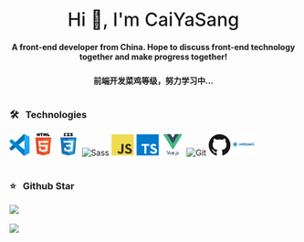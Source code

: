 <div align="center" style='font-size: 32px;font-weight: 550;'>Hi 👋, I'm CaiYaSang</div>

<h4 align="center" >A front-end developer from China. Hope to discuss front-end technology together and make progress together!<h3>

<h4 align="center">前端开发菜鸡等级，努力学习中...</h4>

<h1></h1>

### 🛠 &nbsp; Technologies

<p align="left"  > 

<img  alt="Visual Studio Code" width="35" height="38" src="https://raw.githubusercontent.com/github/explore/80688e429a7d4ef2fca1e82350fe8e3517d3494d/topics/visual-studio-code/visual-studio-code.png" />

<img src="https://raw.githubusercontent.com/devicons/devicon/master/icons/html5/html5-original-wordmark.svg" alt="html5" width="40" height="40"/>

<img alt="Css" height="40"  width="40" src="https://raw.githubusercontent.com/devicons/devicon/master/icons/css3/css3-original-wordmark.svg">

<img  alt="Sass" height="40"  width="40" src="https://cdn.jsdelivr.net/gh/devicons/devicon/icons/sass/sass-original.svg">

<img src="https://raw.githubusercontent.com/devicons/devicon/master/icons/javascript/javascript-original.svg" alt="javaScript" width="40" height="38"/>

<img src="https://raw.githubusercontent.com/devicons/devicon/master/icons/typescript/typescript-original.svg" alt="typeScript" width="40" height="38" />

<img src="https://raw.githubusercontent.com/devicons/devicon/master/icons/vuejs/vuejs-original-wordmark.svg" alt="VueJs" width="40" height="38"/>

<img  alt="Git" height="40" width="38" src="https://cdn.jsdelivr.net/gh/devicons/devicon/icons/git/git-original.svg"  />

<img  alt="GitHub" height="38" width="38" src="https://raw.githubusercontent.com/github/explore/78df643247d429f6cc873026c0622819ad797942/topics/github/github.png" />

<img src="https://raw.githubusercontent.com/devicons/devicon/d00d0969292a6569d45b06d3f350f463a0107b0d/icons/webpack/webpack-original-wordmark.svg" alt="webpack" width="40" height="40"/>

</p>

<h1></h1>

### ⭐️ &nbsp; Github Star

![](https://github-readme-stats.vercel.app/api?username=CaiYaSang&show_icons=true&&bg_color=DEG,0093E9,80D0C7&hide_border=true&icon_color=FFFFFF&text_color=000000&title_color=FFFFFF&card_width=530&border_radius=17)

![](https://github-readme-stats.vercel.app/api/top-langs/?username=CaiYaSang&layout=compact&card_width=480&text_bold=false&border_radius=20&title_color=000)
